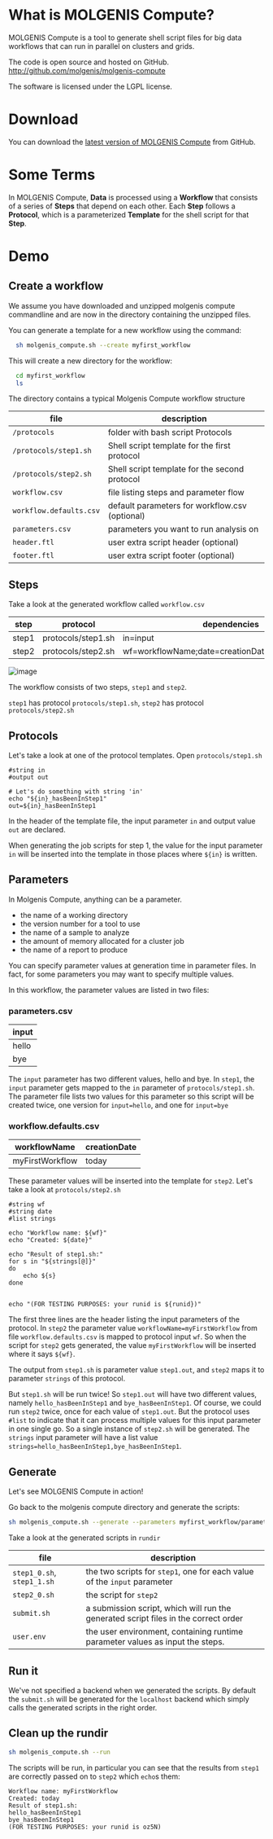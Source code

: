 # What is MOLGENIS Compute?

MOLGENIS Compute is a tool to generate shell script files for big data workflows that can run in parallel on clusters and grids.

The code is open source and hosted on GitHub.
http://github.com/molgenis/molgenis-compute

The software is licensed under the LGPL license.

# Download
You can download the [latest version of MOLGENIS Compute](https://github.com/molgenis/molgenis-compute/releases) from GitHub.

# Some Terms
In MOLGENIS Compute, **Data** is processed using a **Workflow** that consists of a series of **Steps** that depend on each other. Each **Step** follows a **Protocol**, which is a parameterized **Template** for the shell script for that **Step**.

# Demo
## Create a workflow
We assume you have downloaded and unzipped molgenis compute commandline and are now in the directory containing the unzipped files.

You can generate a template for a new workflow using the command:

```bash
  sh molgenis_compute.sh --create myfirst_workflow
```

This will create a new directory for the workflow:

```bash
  cd myfirst_workflow
  ls
```

The directory contains a typical Molgenis Compute workflow structure

file | description
---------|----
`/protocols` |  folder with bash script Protocols
`/protocols/step1.sh` | Shell script template for the first protocol
`/protocols/step2.sh` | Shell script template for the second protocol
`workflow.csv` | file listing steps and parameter flow
`workflow.defaults.csv` | default parameters for workflow.csv (optional)
`parameters.csv` | parameters you want to run analysis on
`header.ftl` | user extra script header (optional)
`footer.ftl` | user extra script footer (optional)

## Steps
Take a look at the generated workflow called `workflow.csv`

step|protocol|dependencies
----|--------|----------
step1|protocols/step1.sh|in=input
step2|protocols/step2.sh|wf=workflowName;date=creationDate;strings=step1.out

![image](../images/compute/workflow.png?raw=true, "the Workflow")

The workflow consists of two steps, `step1` and `step2`.

`step1` has protocol `protocols/step1.sh`, `step2` has protocol `protocols/step2.sh`

## Protocols
Let's take a look at one of the protocol templates.
Open `protocols/step1.sh`

```
#string in
#output out

# Let's do something with string 'in'
echo "${in}_hasBeenInStep1"
out=${in}_hasBeenInStep1
```

In the header of the template file, the input parameter `in` and output value `out` are declared.

When generating the job scripts for step 1, the value for the input parameter `in` will be inserted
into the template in those places where `${in}` is written.

## Parameters
In Molgenis Compute, anything can be a parameter.

* the name of a working directory
* the version number for a tool to use
* the name of a sample to analyze
* the amount of memory allocated for a cluster job
* the name of a report to produce

You can specify parameter values at generation time in parameter files.
In fact, for some parameters you may want to specify multiple values.

In this workflow, the parameter values are listed in two files:

### parameters.csv
|input|
|-----|
|hello|
|bye  |

The `input` parameter has two different values, hello and bye.
In `step1`, the `input` parameter gets mapped to the `in` parameter of `protocols/step1.sh`.
The parameter file lists two values for this parameter so this script will be created twice, one version for `input=hello`, and one for `input=bye`

### workflow.defaults.csv
|workflowName|creationDate|
|------------|------------|
|myFirstWorkflow|today    |

These parameter values will be inserted into the template for `step2`.
Let's take a look at `protocols/step2.sh`

```
#string wf
#string date
#list strings

echo "Workflow name: ${wf}"
echo "Created: ${date}"

echo "Result of step1.sh:"
for s in "${strings[@]}"
do
    echo ${s}
done


echo "(FOR TESTING PURPOSES: your runid is ${runid})"
```

The first three lines are the header listing the input parameters of the protocol.
In `step2` the parameter value `workflowName=myFirstWorkflow` from file `workflow.defaults.csv`
is mapped to protocol input `wf`. So when the script for `step2` gets generated, the
value `myFirstWorkflow` will be inserted where it says `${wf}`.

The output from `step1.sh` is parameter value `step1.out`, and `step2` maps it to parameter `strings` of this protocol.

But `step1.sh` will be run twice! So `step1.out` will have two different values, namely `hello_hasBeenInStep1` and `bye_hasBeenInStep1`. Of course, we could run `step2` twice, once for each value of `step1.out`. But the protocol uses `#list` to indicate that it can process multiple values for this input parameter in one single go. So a single instance of `step2.sh` will be generated. The `strings` input parameter will have a list value `strings=hello_hasBeenInStep1,bye_hasBeenInStep1`.

## Generate
Let's see MOLGENIS Compute in action!

Go back to the molgenis compute directory and generate the scripts:

```bash
sh molgenis_compute.sh --generate --parameters myfirst_workflow/parameters.csv --workflow myfirst_workflow/workflow.csv --defaults myfirst_workflow/workflow.defaults.csv
```

Take a look at the generated scripts in `rundir`

file | description
---------|----
`step1_0.sh`, `step1_1.sh`|	 the two scripts for `step1`, one for each value of the `input` parameter
`step2_0.sh`| the script for `step2`
`submit.sh`| a submission script, which will run the generated script files in the correct order
`user.env`| the user environment, containing runtime parameter values as input the steps.

## Run it
We've not specified a backend when we generated the scripts. By default the `submit.sh` will be generated for the `localhost` backend which simply calls the generated scripts in the right order.

## Clean up the rundir
```bash
sh molgenis_compute.sh --run
```

The scripts will be run, in particular you can see that the results from `step1` are correctly passed on to `step2` which `echo`s them:

```
Workflow name: myFirstWorkflow
Created: today
Result of step1.sh:
hello_hasBeenInStep1
bye_hasBeenInStep1
(FOR TESTING PURPOSES: your runid is oz5N)
```
